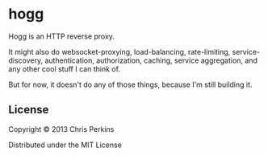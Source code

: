 # hogg

Hogg is an HTTP reverse proxy.

It might also do websocket-proxying, load-balancing, rate-limiting,
service-discovery, authentication, authorization, caching, service
aggregation, and any other cool stuff I can think of.

But for now, it doesn't do any of those things, because I'm still
building it.

## License

Copyright © 2013 Chris Perkins

Distributed under the MIT License
